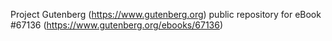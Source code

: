 Project Gutenberg (https://www.gutenberg.org) public repository for
eBook #67136 (https://www.gutenberg.org/ebooks/67136)
